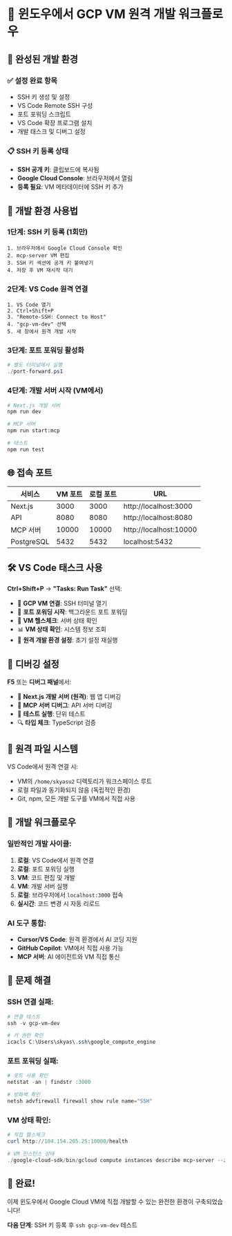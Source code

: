 # 🚀 윈도우에서 GCP VM 원격 개발 워크플로우

## 🎯 완성된 개발 환경

### ✅ 설정 완료 항목
- SSH 키 생성 및 설정
- VS Code Remote SSH 구성
- 포트 포워딩 스크립트
- VS Code 확장 프로그램 설치
- 개발 태스크 및 디버그 설정

### 📋 SSH 키 등록 상태
- **SSH 공개 키**: 클립보드에 복사됨
- **Google Cloud Console**: 브라우저에서 열림
- **등록 필요**: VM 메타데이터에 SSH 키 추가

## 🔧 개발 환경 사용법

### 1단계: SSH 키 등록 (1회만)
```
1. 브라우저에서 Google Cloud Console 확인
2. mcp-server VM 편집
3. SSH 키 섹션에 공개 키 붙여넣기
4. 저장 후 VM 재시작 대기
```

### 2단계: VS Code 원격 연결
```
1. VS Code 열기
2. Ctrl+Shift+P
3. "Remote-SSH: Connect to Host"
4. "gcp-vm-dev" 선택
5. 새 창에서 원격 개발 시작
```

### 3단계: 포트 포워딩 활성화
```powershell
# 별도 터미널에서 실행
./port-forward.ps1
```

### 4단계: 개발 서버 시작 (VM에서)
```bash
# Next.js 개발 서버
npm run dev

# MCP 서버
npm run start:mcp

# 테스트
npm run test
```

## 🌐 접속 포트

| 서비스 | VM 포트 | 로컬 포트 | URL |
|--------|---------|-----------|-----|
| Next.js | 3000 | 3000 | http://localhost:3000 |
| API | 8080 | 8080 | http://localhost:8080 |
| MCP 서버 | 10000 | 10000 | http://localhost:10000 |
| PostgreSQL | 5432 | 5432 | localhost:5432 |

## 🛠️ VS Code 태스크 사용

**Ctrl+Shift+P** → **"Tasks: Run Task"** 선택:

- 🚀 **GCP VM 연결**: SSH 터미널 열기
- 🔗 **포트 포워딩 시작**: 백그라운드 포트 포워딩
- 🏥 **VM 헬스체크**: 서버 상태 확인
- 📊 **VM 상태 확인**: 시스템 정보 조회
- 🔧 **원격 개발 환경 설정**: 초기 설정 재실행

## 🐛 디버깅 설정

**F5** 또는 **디버그 패널**에서:

- 🚀 **Next.js 개발 서버 (원격)**: 웹 앱 디버깅
- 🔧 **MCP 서버 디버그**: API 서버 디버깅
- 🧪 **테스트 실행**: 단위 테스트
- 🔍 **타입 체크**: TypeScript 검증

## 📁 원격 파일 시스템

VS Code에서 원격 연결 시:
- VM의 `/home/skyasu2` 디렉토리가 워크스페이스 루트
- 로컬 파일과 동기화되지 않음 (독립적인 환경)
- Git, npm, 모든 개발 도구를 VM에서 직접 사용

## 🔄 개발 워크플로우

### 일반적인 개발 사이클:
1. **로컬**: VS Code에서 원격 연결
2. **로컬**: 포트 포워딩 실행
3. **VM**: 코드 편집 및 개발
4. **VM**: 개발 서버 실행
5. **로컬**: 브라우저에서 `localhost:3000` 접속
6. **실시간**: 코드 변경 시 자동 리로드

### AI 도구 통합:
- **Cursor/VS Code**: 원격 환경에서 AI 코딩 지원
- **GitHub Copilot**: VM에서 직접 사용 가능
- **MCP 서버**: AI 에이전트와 VM 직접 통신

## 🚨 문제 해결

### SSH 연결 실패:
```powershell
# 연결 테스트
ssh -v gcp-vm-dev

# 키 권한 확인
icacls C:\Users\skyas\.ssh\google_compute_engine
```

### 포트 포워딩 실패:
```powershell
# 포트 사용 확인
netstat -an | findstr :3000

# 방화벽 확인
netsh advfirewall firewall show rule name="SSH"
```

### VM 상태 확인:
```powershell
# 직접 헬스체크
curl http://104.154.205.25:10000/health

# VM 인스턴스 상태
./google-cloud-sdk/bin/gcloud compute instances describe mcp-server --zone=us-central1-a
```

## 🎉 완료!

이제 윈도우에서 Google Cloud VM에 직접 개발할 수 있는 완전한 환경이 구축되었습니다!

**다음 단계**: SSH 키 등록 후 `ssh gcp-vm-dev` 테스트